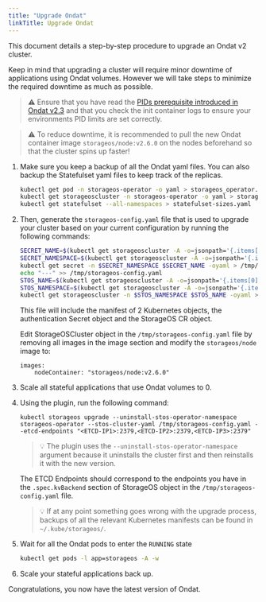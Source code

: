 ```yaml
---
title: "Upgrade Ondat"
linkTitle: Upgrade Ondat
---
```


This document details a step-by-step procedure to upgrade an Ondat v2 cluster.

Keep in mind that upgrading a cluster will require minor downtime of
applications using Ondat volumes. However we will take steps to minimize
the required downtime as much as possible.

> ⚠️ Ensure that you have read the [PIDs prerequisite introduced in Ondat
> v2.3](/docs/prerequisites/pidlimits) and that you check the
> init container logs to ensure your environments PID limits are set correctly.

> ⚠️ To reduce downtime, it is recommended to pull the new
> Ondat container image `storageos/node:v2.6.0`
> on the nodes beforehand so that the cluster spins up faster!

1. Make sure you keep a backup of all the Ondat yaml files. You can also backup
   the Statefulset yaml files to keep track of the replicas.

    ```bash
    kubectl get pod -n storageos-operator -o yaml > storageos_operator.yaml
    kubectl get storageoscluster -n storageos-operator -o yaml > storageos_cr.yaml
    kubectl get statefulset --all-namespaces > statefulset-sizes.yaml
    ```

1. Then, generate the `storageos-config.yaml` file that is used to upgrade your
   cluster based on your current configuration by running the following
   commands:

    ```bash
    SECRET_NAME=$(kubectl get storageoscluster -A -o=jsonpath='{.items[0].spec.secretRefName}')
    SECRET_NAMESPACE=$(kubectl get storageoscluster -A -o=jsonpath='{.items[0].spec.secretRefNamespace}')
    kubectl get secret -n $SECRET_NAMESPACE $SECRET_NAME -oyaml > /tmp/storageos-config.yaml
    echo "---" >> /tmp/storageos-config.yaml
    STOS_NAME=$(kubectl get storageoscluster -A -o=jsonpath='{.items[0].metadata.name}')
    STOS_NAMESPACE=$(kubectl get storageoscluster -A -o=jsonpath='{.items[0].metadata.namespace}')
    kubectl get storageoscluster -n $STOS_NAMESPACE $STOS_NAME -oyaml >> /tmp/storageos-config.yaml
    ```

    This file will include the manifest of 2 Kubernetes objects, the
    authentication Secret object and the StorageOS CR object.

    Edit StorageOSCluster object in the `/tmp/storageos-config.yaml` file by
    removing all images in the image section and modify the `storageos/node`
    image to:

    ```
    images:
        nodeContainer: "storageos/node:v2.6.0"
    ```

1. Scale all stateful applications that use Ondat volumes to 0.

1. Using the plugin, run the following command:

    ```
    kubectl storageos upgrade --uninstall-stos-operator-namespace storageos-operator --stos-cluster-yaml /tmp/storageos-config.yaml --etcd-endpoints "<ETCD-IP1>:2379,<ETCD-IP2>:2379,<ETCD-IP3>:2379"
    ```

    > 💡 The plugin uses the `--uninstall-stos-operator-namespace` argument
    > because it uninstalls the cluster first and then reinstalls it with the
    > new version.

    The ETCD Endpoints should correspond to the endpoints you have in the
    `.spec.kvBackend` section of StorageOS object in the
    `/tmp/storageos-config.yaml` file.

    > 💡 If at any point something goes wrong with the upgrade process, backups of all the relevant
    > Kubernetes manifests can be found in `~/.kube/storageos/`.

1. Wait for all the Ondat pods to enter the `RUNNING` state

    ```bash
    kubectl get pods -l app=storageos -A -w
    ```

1. Scale your stateful applications back up.

Congratulations, you now have the latest version of Ondat.
